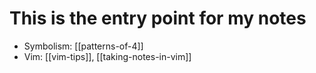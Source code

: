 # This is the entry point for my notes

- Symbolism: [[patterns-of-4]]
- Vim: [[vim-tips]], [[taking-notes-in-vim]]
